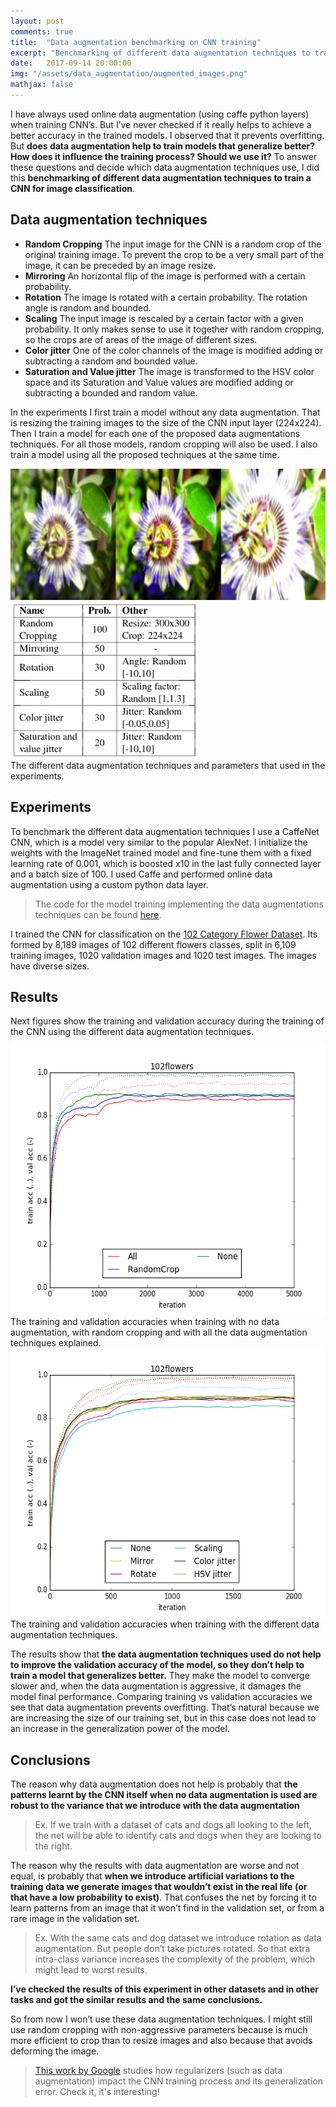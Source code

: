 ```yaml
---
layout: post
comments: true
title:  "Data augmentation benchmarking on CNN training"
excerpt: "Benchmarking of different data augmentation techniques to train a CNN for image classification. Does data augmentation help to get a model that generalizes better?"
date:   2017-09-14 20:00:00
img: "/assets/data_augmentation/augmented_images.png"
mathjax: false
---
```


I have always used online data augmentation (using caffe python layers) when training CNN’s. But I’ve never checked if it really helps to achieve a better accuracy in the trained models. 
I observed that it prevents overfitting. But **does data augmentation help to train models that generalize better? How does it influence the training process? Should we use it?**
To answer these questions and decide which data augmentation techniques use, I did this **benchmarking of different data augmentation techniques to train a CNN for image classification**.

## Data augmentation techniques

 - **Random Cropping** The input image for the CNN is a random crop of the original training image. To prevent the crop to be a very small part of the image, it can be preceded by an image resize.
 - **Mirroring** An horizontal flip of the image is performed with a certain probability.
 - **Rotation** The image is rotated with a certain probability. The rotation angle is random and bounded.
 - **Scaling** The input image is rescaled by a certain factor with a given probability. It only makes sense to use it together with random cropping, so the crops are of areas of the image of different sizes.
 - **Color jitter** One of the color channels of the image is modified adding or subtracting a random and bounded value.
 - **Saturation and Value jitter** The image is transformed to the HSV color space and its Saturation and Value values are modified adding or subtracting a bounded and random value.

In the experiments I first train a model without any data augmentation. That is resizing the training images to the size of the CNN input layer (224x224). Then I train a model for each one of the proposed data augmentations techniques. For all those models, random cropping will also be used. I also train a model using all the proposed techniques at the same time. 

<div class="imgcap">
<img src="/assets/data_augmentation/augmented_images.png" height="210">
</div>


<div class="imgcap">
<img src="/assets/data_augmentation/augmentations_parameters.png" height="250">
	<div class="thecap">
	The different data augmentation techniques and parameters that used in the experiments.
	</div>
</div>



## Experiments
To benchmark the different data augmentation techniques I use a CaffeNet CNN, which is a model very similar to the popular AlexNet. I initialize the weights with the ImageNet trained model and fine-tune them with a fixed learning rate of 0.001, which is boosted x10 in the last fully connected layer and a batch size of 100.
I used Caffe and performed online data augmentation using a custom python data layer. 

> The code for the model training implementing the data augmentations techniques can be found [here](https://github.com/gombru/dataAugmentationTesting).

I trained the CNN for classification on the [102 Category Flower Dataset](https://github.com/jimgoo/caffe-oxford102). Its formed by 8,189 images of 102 different flowers classes, split in 6,109 training images, 1020 validation images and 1020 test images. The images have diverse sizes.


## Results
Next figures show the training and validation accuracy during the training of the CNN using the different data augmentation techniques.


<div class="imgcap">
<img src="/assets/data_augmentation/102flowers_1.png" height="430">
	<div class="thecap">
	The training and validation accuracies when training with no data augmentation, with random cropping and with all the data augmentation techniques explained.
	</div>
</div>

<div class="imgcap">
<img src="/assets/data_augmentation/102flowers_2.png" height="430">
	<div class="thecap">
	The training and validation accuracies when training with the different data augmentation techniques.
	</div>
</div>


The results show that **the data augmentation techniques used do not help to improve the validation accuracy of the model, so they don’t help to train a model that generalizes better.**
They make the model to converge slower and, when the data augmentation is aggressive, it damages the model final performance. Comparing training vs validation accuracies we see that data augmentation prevents overfitting. That’s natural because we are increasing the size of our training set, but in this case does not lead to an increase in the generalization power of the model.

## Conclusions
The reason why data augmentation does not help is probably that **the patterns learnt by the CNN itself when no data augmentation is used are robust to the variance that we introduce with the data augmentation**
 
> Ex. If we train with a dataset of cats and dogs all looking to the left, the net will be able to identify cats and dogs when they are looking to the right.

The reason why the results with data augmentation are worse and not equal, is probably that **when we introduce artificial variations to the training data we generate images that wouldn’t exist in the real life (or that have a low probability to exist)**. That confuses the net by forcing it to learn patterns from an image that it won’t find in the validation set, or from a rare image in the validation set.

> Ex. With the same cats and dog dataset we introduce rotation as data augmentation. But people don’t take pictures rotated. So that extra intra-class variance increases the complexity of the problem, which might lead to worst results.

**I’ve checked the results of this experiment in other datasets and in other tasks and got the similar results and the same conclusions.** 


So from now I won’t use these data augmentation techniques. I might still use random cropping with non-aggressive parameters because is much more efficient to crop than to resize images and also because that avoids deforming the image.

> [This work by Google](https://arxiv.org/abs/1611.03530) studies how regularizers (such as data augmentation) impact the CNN training process and its generalization error. Check it, it's interesting!


